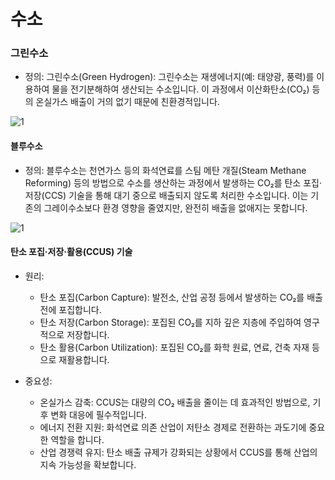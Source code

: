 # 수소

### 그린수소

- 정의: 
그린수소(Green Hydrogen): 그린수소는 재생에너지(예: 태양광, 풍력)를 이용하여 물을 전기분해하여 생산되는 수소입니다. 이 과정에서 이산화탄소(CO₂) 등의 온실가스 배출이 거의 없기 때문에 친환경적입니다. 


![1](/이미지/그린수소.PNG)


#### 블루수소

- 정의: 
블루수소는 천연가스 등의 화석연료를 스팀 메탄 개질(Steam Methane Reforming) 등의 방법으로 수소를 생산하는 과정에서 발생하는 CO₂를 탄소 포집·저장(CCS) 기술을 통해 대기 중으로 배출되지 않도록 처리한 수소입니다. 이는 기존의 그레이수소보다 환경 영향을 줄였지만, 완전히 배출을 없애지는 못합니다.


![1](/이미지/블루수소.png)

####  탄소 포집·저장·활용(CCUS) 기술


- 원리:

    - 탄소 포집(Carbon Capture): 발전소, 산업 공정 등에서 발생하는 CO₂를 배출 전에 포집합니다.
    - 탄소 저장(Carbon Storage): 포집된 CO₂를 지하 깊은 지층에 주입하여 영구적으로 저장합니다.
    - 탄소 활용(Carbon Utilization): 포집된 CO₂를 화학 원료, 연료, 건축 자재 등으로 재활용합니다.

- 중요성:

    - 온실가스 감축: CCUS는 대량의 CO₂ 배출을 줄이는 데 효과적인 방법으로, 기후 변화 대응에 필수적입니다.
    - 에너지 전환 지원: 화석연료 의존 산업이 저탄소 경제로 전환하는 과도기에 중요한 역할을 합니다.
    - 산업 경쟁력 유지: 탄소 배출 규제가 강화되는 상황에서 CCUS를 통해 산업의 지속 가능성을 확보합니다.